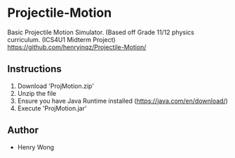 # Projectile-Motion
Basic Projectile Motion Simulator. (Based off Grade 11/12 physics curriculum. (ICS4U1 Midterm Project)
https://github.com/henryinqz/Projectile-Motion/

## Instructions
1. Download 'ProjMotion.zip'
2. Unzip the file
3. Ensure you have Java Runtime installed (https://java.com/en/download/)
4. Execute 'ProjMotion.jar'

## Author
- Henry Wong
